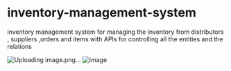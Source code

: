 # inventory-management-system
inventory management system for managing the inventory from distributors , suppliers ,orders and items with APIs for controlling all the entities and the relations

![Uploading image.png…]()
![image](https://github.com/Gudogan1202929/inventory-management-system/assets/106726780/57b2c73c-9115-4c8c-a5d8-11c17d48a10e)
